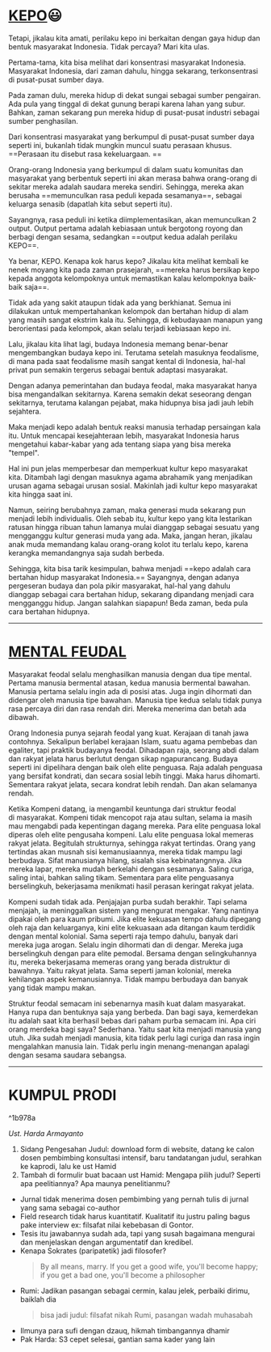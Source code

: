 # [KEPO](https://www.kompasiana.com/vincentsetiawan2064/6047849cd541df658c236cc2/kenapa-orang-indonesia-kepo)😃

Tetapi, jikalau kita amati, perilaku kepo ini berkaitan dengan gaya hidup dan bentuk masyarakat Indonesia. Tidak percaya? Mari kita ulas.

Pertama-tama, kita bisa melihat dari konsentrasi masyarakat Indonesia. Masyarakat Indonesia, dari zaman dahulu, hingga sekarang, terkonsentrasi di pusat-pusat sumber daya. 

Pada zaman dulu, mereka hidup di dekat sungai sebagai sumber pengairan. Ada pula yang tinggal di dekat gunung berapi karena lahan yang subur. Bahkan, zaman sekarang pun mereka hidup di pusat-pusat industri sebagai sumber penghasilan. 

Dari konsentrasi masyarakat yang berkumpul di pusat-pusat sumber daya seperti ini, bukanlah tidak mungkin muncul suatu perasaan khusus. ==Perasaan itu disebut rasa kekeluargaan. ==

Orang-orang Indonesia yang berkumpul di dalam suatu komunitas dan masyarakat yang berbentuk seperti ini akan merasa bahwa orang-orang di sekitar mereka adalah saudara mereka sendiri. Sehingga, mereka akan berusaha ==memunculkan rasa peduli kepada sesamanya==, sebagai keluarga senasib (dapatlah kita sebut seperti itu). 

Sayangnya, rasa peduli ini ketika diimplementasikan, akan memunculkan 2 output. Output pertama adalah kebiasaan untuk bergotong royong dan berbagi dengan sesama, sedangkan ==output kedua adalah perilaku KEPO==. 

Ya benar, KEPO. Kenapa kok harus kepo? Jikalau kita melihat kembali ke nenek moyang kita pada zaman prasejarah, ==mereka harus bersikap kepo kepada anggota kelompoknya untuk memastikan kalau kelompoknya baik-baik saja==.

Tidak ada yang sakit ataupun tidak ada yang berkhianat. Semua ini dilakukan untuk mempertahankan kelompok dan bertahan hidup di alam yang masih sangat ekstrim kala itu. Sehingga, di kebudayaan manapun yang berorientasi pada kelompok, akan selalu terjadi kebiasaan kepo ini. 

Lalu, jikalau kita lihat lagi, budaya Indonesia memang benar-benar mengembangkan budaya kepo ini. Terutama setelah masuknya feodalisme, di mana pada saat feodalisme masih sangat kental di Indonesia, hal-hal privat pun semakin tergerus sebagai bentuk adaptasi masyarakat. 

Dengan adanya pemerintahan dan budaya feodal, maka masyarakat hanya bisa mengandalkan sekitarnya. Karena semakin dekat seseorang dengan sekitarnya, terutama kalangan pejabat, maka hidupnya bisa jadi jauh lebih sejahtera. 

Maka menjadi kepo adalah bentuk reaksi manusia terhadap persaingan kala itu. Untuk mencapai kesejahteraan lebih, masyarakat Indonesia harus mengetahui kabar-kabar yang ada tentang siapa yang bisa mereka "tempel". 

Hal ini pun jelas memperbesar dan memperkuat kultur kepo masyarakat kita. Ditambah lagi dengan masuknya agama abrahamik yang menjadikan urusan agama sebagai urusan sosial. Makinlah jadi kultur kepo masyarakat kita hingga saat ini.

Namun, seiring berubahnya zaman, maka generasi muda sekarang pun menjadi lebih individualis. Oleh sebab itu, kultur kepo yang kita lestarikan ratusan hingga ribuan tahun lamanya mulai dianggap sebagai sesuatu yang mengganggu kultur generasi muda yang ada. Maka, jangan heran, jikalau anak muda memandang kalau orang-orang kolot itu terlalu kepo, karena kerangka memandangnya saja sudah berbeda.

Sehingga, kita bisa tarik kesimpulan, bahwa menjadi ==kepo adalah cara bertahan hidup masyarakat Indonesia.== Sayangnya, dengan adanya pergeseran budaya dan pola pikir masyarakat, hal-hal yang dahulu dianggap sebagai cara bertahan hidup, sekarang dipandang menjadi cara mengganggu hidup. Jangan salahkan siapapun! Beda zaman, beda pula cara bertahan hidupnya.

---
# [MENTAL FEUDAL](https://aefnandisetiawan.medium.com/mental-feodal-13a12f0cad07)
Masyarakat feodal selalu menghasilkan manusia dengan dua tipe mental. Pertama manusia bermental atasan, kedua manusia bermental bawahan. Manusia pertama selalu ingin ada di posisi atas. Juga ingin dihormati dan didengar oleh manusia tipe bawahan. Manusia tipe kedua selalu tidak punya rasa percaya diri dan rasa rendah diri. Mereka menerima dan betah ada dibawah.

Orang Indonesia punya sejarah feodal yang kuat. Kerajaan di tanah jawa contohnya. Sekalipun berlabel kerajaan Islam, suatu agama pembebas dan egaliter, tapi praktik budayanya feodal. Dihadapan raja, seorang abdi dalam dan rakyat jelata harus berlutut dengan sikap ngapurancang. Budaya seperti ini dipelihara dengan baik oleh elite penguasa. Raja adalah penguasa yang bersifat kondrati, dan secara sosial lebih tinggi. Maka harus dihomarti. Sementara rakyat jelata, secara kondrat lebih rendah. Dan akan selamanya rendah.

Ketika Kompeni datang, ia mengambil keuntunga dari struktur feodal di masyarakat. Kompeni tidak mencopot raja atau sultan, selama ia masih mau mengabdi pada kepentingan dagang mereka. Para elite penguasa lokal diperas oleh elite pengusaha kompeni. Lalu elite penguasa lokal memeras rakyat jelata. Begitulah strukturnya, sehingga rakyat tertindas. Orang yang tertindas akan musnah sisi kemanusiaannya, mereka tidak mampu lagi berbudaya. Sifat manusianya hilang, sisalah sisa kebinatangnnya. Jika mereka lapar, mereka mudah berkelahi dengan sesamanya. Saling curiga, saling intai, bahkan saling tikam. Sementara para elite penguasanya berselingkuh, bekerjasama menikmati hasil perasan keringat rakyat jelata.

Kompeni sudah tidak ada. Penjajajan purba sudah berakhir. Tapi selama menjajah, ia meninggalkan sistem yang mengurat mengakar. Yang nantinya dipakai oleh para kaum pribumi. Jika elite kekuasan tempo dahulu dipegang oleh raja dan keluarganya, kini elite kekuasaan ada ditangan kaum terdidik dengan mental kolonial. Sama seperti raja tempo dahulu, banyak dari mereka juga arogan. Selalu ingin dihormati dan di dengar. Mereka juga berselingkuh dengan para elite pemodal. Bersama dengan selingkuhannya itu, mereka bekerjasama memeras orang yang berada distruktur di bawahnya. Yaitu rakyat jelata. Sama seperti jaman kolonial, mereka kehilangan aspek kemanusiannya. Tidak mampu berbudaya dan banyak yang tidak mampu makan.

Struktur feodal semacam ini sebenarnya masih kuat dalam masyarakat. Hanya rupa dan bentuknya saja yang berbeda. Dan bagi saya, kemerdekan itu adalah saat kita berhasil bebas dari paham purba semacam ini. Apa ciri orang merdeka bagi saya? Sederhana. Yaitu saat kita menjadi manusia yang utuh. Jika sudah menjadi manusia, kita tidak perlu lagi curiga dan rasa ingin mengalahkan manusia lain. Tidak perlu ingin menang-menangan apalagi dengan sesama saudara sebangsa.

---
# KUMPUL PRODI

^1b978a

*Ust. Harda Armayanto*
1. Sidang Pengesahan Judul: download form di website, datang ke calon dosen pembimbing konsultasi intensif, baru tandatangan judul, serahkan ke kaprodi, lalu ke ust Hamid
2. Tambah di formulir buat bacaan ust Hamid: 
	Mengapa pilih judul? Seperti apa peelitiannya? Apa maunya penelitianmu? 
- Jurnal tidak menerima dosen pembimbing yang pernah tulis di jurnal yang sama sebagai co-author
- Field research tidak harus kuantitatif. Kualitatif itu justru paling bagus pake interview ex: filsafat nilai kebebasan di Gontor. 
- Tesis itu jawabannya sudah ada, tapi yang susah bagaimana mengurai dan menjelaskan dengan argumentatif dan kredibel.
- Kenapa Sokrates (paripatetik) jadi filosofer?
	> By all means, marry. If you get a good wife, you'll become happy; if you get a bad one, you'll become a philosopher
- Rumi: Jadikan pasangan sebagai cermin, kalau jelek, perbaiki dirimu, baiklah dia
	> bisa jadi judul: filsafat nikah Rumi, pasangan wadah muhasabah
- Ilmunya para sufi dengan dzauq, hikmah timbangannya dhamir
- Pak Harda: S3 cepet selesai, gantian sama kader yang lain
